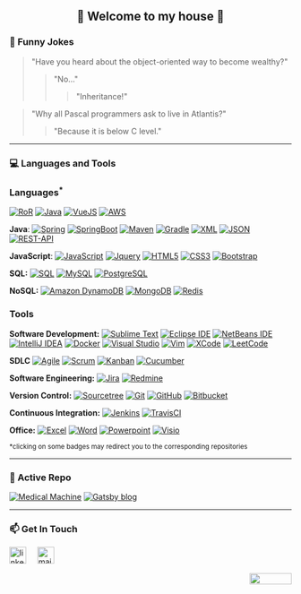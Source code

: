 <div align="center"> <h2>🚀 Welcome to my house 🏯</h2></div>

### 🌋 Funny Jokes

> "Have you heard about the object-oriented way to become wealthy?"
>> "No..."
>>> "Inheritance!"


> "Why all Pascal programmers ask to live in Atlantis?"
>> "Because it is below C level."

---
### 💻 Languages and Tools

### Languages<sup>*</sup>

[![RoR](https://img.shields.io/badge/-RoR-cc0000?style=flat&logo=ruby&logoColor=white&link=https://github.com/laihuutoan)](https://github.com/laihuutoan)
[![Java](https://img.shields.io/badge/-Java-007396?style=flat&logo=java&logoColor=white&link=https://github.com/laihuutoan)](https://github.com/laihuutoan)
[![VueJS](https://img.shields.io/badge/-VueJS-4FC08D?style=flat&logo=vue.js&logoColor=white&link=https://github.com/laihuutoan)](https://github.com/laihuutoan)
[![AWS](https://img.shields.io/badge/-AWS-232F3E?style=flat&logo=amazon-aws&logoColor=white&link=https://github.com/laihuutoan)](https://github.com/laihuutoan)

**Java**:
[![Spring](https://img.shields.io/badge/-Spring-6DB33F?style=flat&logo=spring&logoColor=white&link=https://github.com/laihuutoan)](https://github.com/laihuutoan)
[![SpringBoot](https://img.shields.io/badge/-Spring_Boot-black?style=flat&logo=springboot&link=https://github.com/laihuutoan)](https://github.com/laihuutoan)
[![Maven](https://img.shields.io/badge/Maven-C71A36?style=flat&logo=apache-maven&link=hhttps://github.com/laihuutoan)](https://github.com/laihuutoan)
[![Gradle](https://img.shields.io/badge/Gradle-02303A?style=flat&logo=gradle&link=hhttps://github.com/laihuutoan)](https://github.com/laihuutoan)
[![XML](https://img.shields.io/badge/-XML-orange?style=flat&logo=xml&link=https://github.com/laihuutoan)](https://github.com/laihuutoan)
[![JSON](https://img.shields.io/badge/-JSON-000000?style=flat&logo=json&logoColor=white&link=https://github.com/laihuutoan)](https://github.com/laihuutoan)
[![REST-API](https://img.shields.io/badge/REST-API-lightblue?style=flat&logo=rest-api&link=https://github.com/laihuutoan)](https://github.com/laihuutoan)

**JavaScript**:
[![JavaScript](https://img.shields.io/badge/-JavaScript-F7DF1E?style=flat&logo=javascript&logoColor=black&link=https://github.com/laihuutoan)](https://github.com/laihuutoan)
[![Jquery](https://img.shields.io/badge/-jQuery-0769AD?style=flat&logo=jquery&logoColor=white&link=https://github.com/laihuutoan)](https://github.com/laihuutoan)
[![HTML5](https://img.shields.io/badge/-HTML5-E34F26?style=flat&logo=html5&logoColor=white&link=https://github.com/laihuutoan)](https://github.com/laihuutoan)
[![CSS3](https://img.shields.io/badge/-CSS3-1572B6?style=flat&logo=css3&link=https://github.com/laihuutoan)](https://github.com/laihuutoan)
[![Bootstrap](https://img.shields.io/badge/-Bootstrap-7952B3?style=flat&logo=bootstrap&logoColor=white&link=https://github.com/laihuutoan)](https://github.com/laihuutoan)

**SQL:**
[![SQL](https://img.shields.io/badge/-SQL-orange?style=flat&logo=sql&link=https://github.com/laihuutoan)](https://github.com/laihuutoan/Database-Management/tree/master/SQL)
[![MySQL](https://img.shields.io/badge/-MySQL-4479A1?style=flat&logo=mysql&logoColor=white&link=https://github.com/laihuutoan)](https://github.com/laihuutoan)
[![PostgreSQL](https://img.shields.io/badge/-PostgreSQL-336791?style=flat&logo=postgresql&logoColor=white&link=https://github.com/laihuutoan)](https://github.com/laihuutoan)

**NoSQL:**
[![Amazon DynamoDB](https://img.shields.io/badge/-DynamoDB-4053D6?style=flat&logo=amazon-dynamodb&link=https://github.com/laihuutoan)](https://github.com/laihuutoan/Database-Management/tree/master/SQL)
[![MongoDB](https://img.shields.io/badge/-MongoDB-47A248?style=flat&logo=mongodb&logoColor=white&link=https://github.com/laihuutoan)](https://github.com/laihuutoan)
[![Redis](https://img.shields.io/badge/-Redis-DC382D?style=flat&logo=redis&logoColor=white&link=https://github.com/laihuutoan)](https://github.com/laihuutoan)

### Tools

**Software Development:**
[![Sublime Text](https://img.shields.io/badge/-FF9800?style=flat&logo=Sublime-Text&logoColor=black&link=https://github.com/laihuutoan "Eclipse IDE")](https://github.com/laihuutoan)
[![Eclipse IDE](https://img.shields.io/badge/-darkblue?style=flat&logo=Eclipse-IDE&logoColor=white&link=https://github.com/laihuutoan "Eclipse IDE")](https://github.com/laihuutoan)
[![NetBeans IDE](https://img.shields.io/badge/-1B6AC6?style=flat&logo=Apache-NetBeans-IDE&logoColor=white&link=https://github.com/laihuutoan "NetBeans IDE")](https://github.com/laihuutoan)
[![IntelliJ IDEA](https://img.shields.io/badge/-red?style=flat&logo=IntelliJ-IDEA&logoColor=white&link=https://github.com/laihuutoan "IntelliJ IDEA")](https://github.com/laihuutoan)
[![Docker](https://img.shields.io/badge/-2496ED?style=flat&logo=Docker&logoColor=white&link=https://github.com/laihuutoan "Docker")](https://github.com/laihuutoan)
[![Visual Studio](https://img.shields.io/badge/-007ACC?style=flat&logo=Visual-Studio-Code&logoColor=white&link=https://github.com/laihuutoan "Visual Studio")](https://github.com/laihuutoan)
[![Vim](https://img.shields.io/badge/-019733?style=flat&logo=Vim&logoColor=white&link=https://github.com/laihuutoan "Vim")](https://github.com/laihuutoan)
[![XCode](https://img.shields.io/badge/-1575F9?style=flat&logo=Xcode&logoColor=white&link=https://github.com/laihuutoan "XCode")](https://github.com/laihuutoan)
[![LeetCode](https://img.shields.io/badge/-02569B?style=flat&logo=leetCode&logoColor=white&link=https://github.com/laihuutoan "LeetCode")](https://github.com/laihuutoan)

**SDLC**
[![Agile](https://img.shields.io/badge/Agile-blue?style=flat&logo=Agile&logoColor=white&link=https://github.com/laihuutoan "Agile")](https://github.com/laihuutoan)
[![Scrum](https://img.shields.io/badge/Scrum-green?style=flat&logo=Scrum&logoColor=white&link=https://github.com/laihuutoan "Scrum")](https://github.com/laihuutoan)
[![Kanban](https://img.shields.io/badge/Kanban-red?style=flat&logo=Kanban&logoColor=white&link=https://github.com/laihuutoan "Kanban")](https://github.com/laihuutoan)
[![Cucumber](https://img.shields.io/badge/Cucumber-23D96C?style=flat&logo=Cucumber&logoColor=white&link=https://github.com/laihuutoan "Cucumber")](https://github.com/laihuutoan/tree/master/Cucumber)

**Software Engineering:**
[![Jira](https://img.shields.io/badge/-Jira-0052CC?style=flat&logo=jira&logoColor=white&link=https://github.com/laihuutoan)](https://github.com/laihuutoan)
[![Redmine](https://img.shields.io/badge/-Redmine-red?style=flat&logo=jira&logoColor=white&link=https://github.com/laihuutoan)](https://github.com/laihuutoan)

**Version Control:**
[![Sourcetree](https://img.shields.io/badge/Sourcetree-blue?style=flat&logo=sourcetree&logoColor=white&link=https://github.com/laihuutoan)](https://github.com/laihuutoan)
[![Git](https://img.shields.io/badge/-Git-black?style=flat&logo=git&link=https://github.com/laihuutoan)](https://github.com/laihuutoan)
[![GitHub](https://img.shields.io/badge/-GitHub-181717?style=flat&logo=github&link=https://github.com/laihuutoan)](https://github.com/laihuutoan)
[![Bitbucket](https://img.shields.io/badge/-Bitbucket-blue?style=flat&logo=bitbucket&link=https://github.com/laihuutoan)](https://github.com/laihuutoan)

**Continuous Integration:**
[![Jenkins](https://img.shields.io/badge/Jenkins-gray?style=flat&logo=jenkins&link=hhttps://github.com/laihuutoan)](https://github.com/laihuutoan)
[![TravisCI](https://img.shields.io/badge/-TravisCI-red?style=flat&logo=travis&logoColor=white&link=https://github.com/laihuutoan)](https://github.com/laihuutoan)

**Office:**
[![Excel](https://img.shields.io/badge/-Microsoft_Excel-green?style=flat&logo=Microsoft-Excel&link=https://github.com/laihuutoan)](https://github.com/laihuutoan)
[![Word](https://img.shields.io/badge/-Microsoft_Word-blue?style=flat&logo=Microsoft-Word&link=https://github.com/laihuutoan)](https://github.com/laihuutoan)
[![Powerpoint](https://img.shields.io/badge/-Microsoft_Powerpoint-red?style=flat&logo=Microsoft-Powerpoint&link=https://github.com/laihuutoan)](https://github.com/laihuutoan)
[![Visio](https://img.shields.io/badge/-Microsoft_Visio-blue?style=flat&logo=Microsoft-Visio&link=https://github.com/laihuutoan)](https://github.com/laihuutoan)

<sup>*clicking on some badges may redirect you to the corresponding repositories</sup>

---
### 👀 Active Repo
[![Medical Machine](https://github-readme-stats.vercel.app/api/pin/?username=laihuutoan&repo=medical_machine&theme=radical "Medical Machine")](https://github.com/laihuutoan/medical_machine)
[![Gatsby blog](https://github-readme-stats.vercel.app/api/pin/?username=laihuutoan&repo=brian-gatsby-blog&theme=highcontrast "Gatsby Blog")](https://github.com/laihuutoan/brian-gatsby-blog)

---
### 📫 Get In Touch
<a href="https://www.linkedin.com/in/toan-lai-huu/"><img src="https://www.vectorlogo.zone/logos/linkedin/linkedin-tile.svg" width="30px" alt="linkedin"></a>
&nbsp; &nbsp;
<a href="mailto:laihuutoan@gmail.com"><img src="https://www.vectorlogo.zone/logos/gmail/gmail-icon.svg" width="30px" alt="mail"></a>
&nbsp; &nbsp;

<img align="right" width="75" height="20" src="https://visitor-badge.glitch.me/badge?page_id=laihuutoan.laihuutoan">

